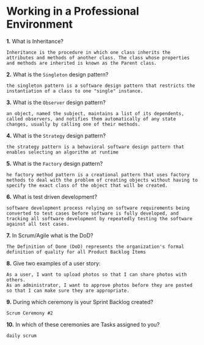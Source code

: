 # Working in a Professional Environment

**1.** What is Inheritance?
<!-- enter you answer in the space below -->
```
Inheritance is the procedure in which one class inherits the attributes and methods of another class. The class whose properties and methods are inherited is known as the Parent class.
```
**2.** What is the `Singleton` design pattern?
<!-- enter you answer in the space below -->
```
the singleton pattern is a software design pattern that restricts the instantiation of a class to one "single" instance.
```
**3.** What is the `Observer` design pattern?
<!-- enter you answer in the space below -->
```
an object, named the subject, maintains a list of its dependents, called observers, and notifies them automatically of any state changes, usually by calling one of their methods.
```
**4.** What is the `Strategy` design pattern?
<!-- enter you answer in the space below -->
```
the strategy pattern is a behavioral software design pattern that enables selecting an algorithm at runtime
```
**5.** What is the `Factory` design pattern?
<!-- enter you answer in the space below -->
```
he factory method pattern is a creational pattern that uses factory methods to deal with the problem of creating objects without having to specify the exact class of the object that will be created.
```
**6.** What is test driven development?
<!-- enter you answer in the space below -->
```
software development process relying on software requirements being converted to test cases before software is fully developed, and tracking all software development by repeatedly testing the software against all test cases.
```
**7.** In Scrum/Agile what is the DoD?
<!-- enter you answer in the space below -->
```
The Definition of Done (DoD) represents the organization's formal definition of quality for all Product Backlog Items
```
**8.** Give two examples of a user story:
<!-- enter you answer in the space below -->
```
As a user, I want to upload photos so that I can share photos with others.
As an administrator, I want to approve photos before they are posted so that I can make sure they are appropriate.

```
**9.** During which ceremony is your Sprint Backlog created?
<!-- enter you answer in the space below -->
```
Scrum Ceremony #2
```
**10.** In which of these ceremonies are Tasks assigned to you?
<!-- enter you answer in the space below -->
```
daily scrum 
```